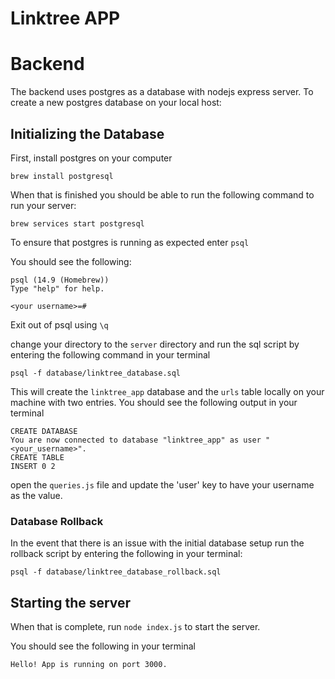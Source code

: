 # Linktree APP 





# Backend 
The backend uses postgres as a database with nodejs express server. To create a new postgres database on your local host: 


## Initializing the Database

First, install postgres on your computer

`brew install postgresql`

When that is finished you should be able to run the following command to run your server: 

`brew services start postgresql`

To ensure that postgres is running as expected enter `psql`

You should see the following: 

```
psql (14.9 (Homebrew))
Type "help" for help.

<your username>=#
```

Exit out of psql using `\q`

change your directory to the `server` directory and run the sql script by entering the following command in your terminal 

`psql -f database/linktree_database.sql`

This will create the `linktree_app` database and the `urls` table locally on your machine with two entries. You should see the following output in your terminal

``` 
CREATE DATABASE
You are now connected to database "linktree_app" as user "<your_username>".
CREATE TABLE
INSERT 0 2
```


open the `queries.js` file and update the 'user' key to have your username as the value.

### Database Rollback
In the event that there is an issue with the initial database setup run the rollback script by entering the following in your terminal:

`psql -f database/linktree_database_rollback.sql`

## Starting the server
When that is complete, run `node index.js` to start the server.

You should see the following in your terminal
```
Hello! App is running on port 3000.
```


